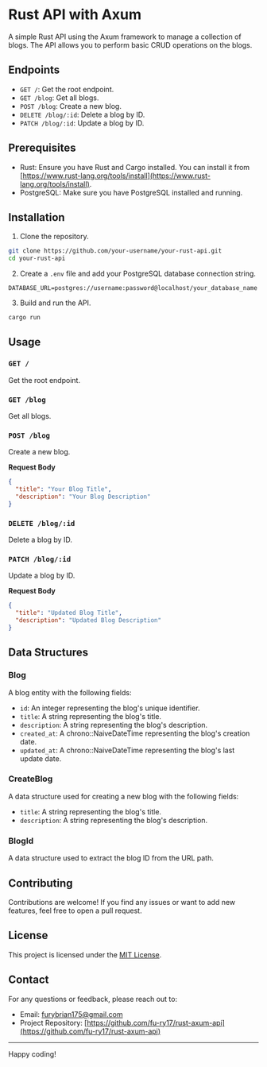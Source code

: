 # Rust API with Axum

A simple Rust API using the Axum framework to manage a collection of blogs. The API allows you to perform basic CRUD operations on the blogs.

## Endpoints

- `GET /`: Get the root endpoint.
- `GET /blog`: Get all blogs.
- `POST /blog`: Create a new blog.
- `DELETE /blog/:id`: Delete a blog by ID.
- `PATCH /blog/:id`: Update a blog by ID.

## Prerequisites

- Rust: Ensure you have Rust and Cargo installed. You can install it from [https://www.rust-lang.org/tools/install](https://www.rust-lang.org/tools/install).
- PostgreSQL: Make sure you have PostgreSQL installed and running.

## Installation

1. Clone the repository.

```bash
git clone https://github.com/your-username/your-rust-api.git
cd your-rust-api
```

2. Create a `.env` file and add your PostgreSQL database connection string.

```plaintext
DATABASE_URL=postgres://username:password@localhost/your_database_name
```

3. Build and run the API.

```bash
cargo run
```

## Usage

### `GET /`

Get the root endpoint.

### `GET /blog`

Get all blogs.

### `POST /blog`

Create a new blog.

**Request Body**

```json
{
  "title": "Your Blog Title",
  "description": "Your Blog Description"
}
```

### `DELETE /blog/:id`

Delete a blog by ID.

### `PATCH /blog/:id`

Update a blog by ID.

**Request Body**

```json
{
  "title": "Updated Blog Title",
  "description": "Updated Blog Description"
}
```

## Data Structures

### Blog

A blog entity with the following fields:

- `id`: An integer representing the blog's unique identifier.
- `title`: A string representing the blog's title.
- `description`: A string representing the blog's description.
- `created_at`: A chrono::NaiveDateTime representing the blog's creation date.
- `updated_at`: A chrono::NaiveDateTime representing the blog's last update date.

### CreateBlog

A data structure used for creating a new blog with the following fields:

- `title`: A string representing the blog's title.
- `description`: A string representing the blog's description.

### BlogId

A data structure used to extract the blog ID from the URL path.

## Contributing

Contributions are welcome! If you find any issues or want to add new features, feel free to open a pull request.

## License

This project is licensed under the [MIT License](LICENSE).

## Contact

For any questions or feedback, please reach out to:

- Email: furybrian175@gmail.com
- Project Repository: [https://github.com/fu-ry17/rust-axum-api](https://github.com/fu-ry17/rust-axum-api)

---

Happy coding!